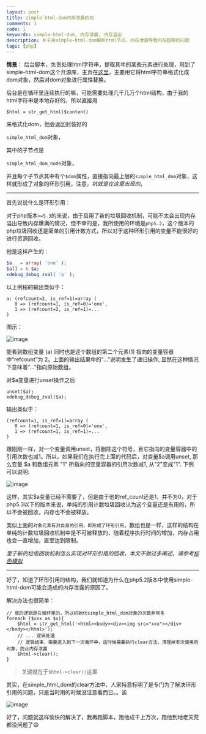 ```yaml
---
layout: post
title: simple-html-dom内存泄露的坑
comments: 1
code: 1
keywords: simple-html-dom, 内存泄露, 内存溢出
description: 关于用simple-html-dom解析html节点，内存泄露导致内存超限的问题
tags: [php]
---
```


**情景**： 后台脚本，负责处理html字符串，提取其中的某些元素进行处理，用到了simple-html-dom这个开源库，主页在[这里](http://simplehtmldom.sourceforge.net/)，主要用它将html字符串格式化成dom对象，然后对dom对象进行属性替换。

后台是在循环里连续执行的嘛，可能需要处理几千几万个html结构，由于我的html字符串是本地存好的，所以直接用

`$html = str_get_html($content)`

来格式化dom，他会返回封装好的

`simple_html_dom`对象，

其中的子节点是

`simple_html_dom_node`对象，


并且每个子节点其中有个`$dom`属性，直接指向最上层的`simple_html_dom`对象，这样就形成了对象的环形引用，注意，*坑就是在这里出现的*。

---

首先说说什么是环形引用：

对于php版本`>=5.3`的来说，由于启用了新的垃圾回收机制，可能不太会出现内存溢出导致内存爆满的情况，但不幸的是，我所使用的环境是`php5.2`，这个版本的php垃圾回收还是简单的引用计数方式，所以对于这种环形引用的变量不能很好的进行资源回收。

他是这样产生的：

```php
$a   = array( 'one' );
$a[] = & $a;
xdebug_debug_zval( 'a' );
```

以上例程的输出类似于：

```
a: (refcount=2, is_ref=1)=array (
   0 => (refcount=1, is_ref=0)='one',
   1 => (refcount=2, is_ref=1)=...
)
```

图示：

![image](http://php.net/manual/zh/images/12f37b1c6963c1c5c18f30495416a197-loop-array.png)

能看到数组变量 (a) 同时也是这个数组的第二个元素(1) 指向的变量容器中“refcount”为 2。上面的输出结果中的"..."说明发生了递归操作, 显然在这种情况下意味着"..."指向原始数组。

对$a变量进行unset操作之后

```
unset($a);
xdebug_debug_zval($a);
```

输出类似于：

```
(refcount=1, is_ref=1)=array (
   0 => (refcount=1, is_ref=0)='one',
   1 => (refcount=1, is_ref=1)=...
)
```

跟刚刚一样，对一个变量调用unset，将删除这个符号，且它指向的变量容器中的引用次数也减1。所以，如果我们在执行完上面的代码后，对变量$a调用unset, 那么变量 $a 和数组元素 "1" 所指向的变量容器的引用次数减1, 从"2"变成"1". 下例可以说明:

![image](http://php.net/manual/zh/images/12f37b1c6963c1c5c18f30495416a197-leak-array.png)

这样，其实$a变量已经不需要了，但是由于他的ref_count还是1，并不为0，对于php5.3以下的版本来说，单纯的引用计数垃圾回收认为这个变量还是有用的，所以不会被回收，内存也不会被释放。

类似上面的`对象元素有对自身的引用，即形成了环形引用`，数组也是一样，这样的结构在单纯的计数垃圾回收机制中是不可被释放的，随着程序执行时间的增加，内存占用也会一直增加，直至达到限制。

*至于新的垃圾回收机制怎么实现对环形引用的回收，本文不做过多阐述，请参考[标色模拟](http://php.net/manual/zh/features.gc.collecting-cycles.php)*

---

好了，知道了环形引用的结构，我们就知道为什么在php5.2版本中使用simple-html-dom可能会造成的内存泄露的原因了。

解决办法也很简单：

```
// 我的逻辑是在循环里的，所以初始化simple_html_dom对象的次数非常多
foreach ($xxx as $x){
    $html = str_get_html('<html><body><div><img src="xxx"></div></body></html>');
    // ... 逻辑处理
    // 逻辑结束，需要进入到下一次循环中，这时候需要执行clear方法，清理掉本次使用的对象，防止内存泄露
    $html->clear();
}
```

> 关键就在于`$html->clear()`这里

其实，在simple_html_dom的clear方法中，人家特意标明了是专门为了解决环形引用的问题，只是当时用的时候没注意看而已。。诶

![image](http://ww3.sinaimg.cn/large/71405cabjw1f59kzioi0sj20v80akt9x.jpg)

好了，问题就这样愉快的解决了，我再跑脚本，跑他成千上万次，跑他到地老天荒都没问题了😄


